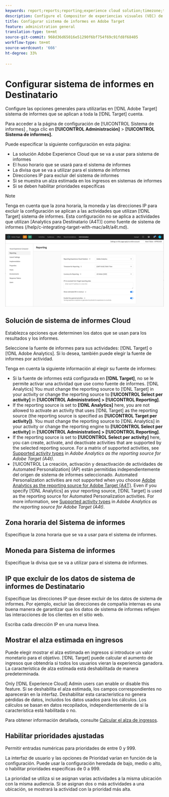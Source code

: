 ```yaml
---
keywords: report;reports;reporting;experience cloud solution;timezone;time zone;currency;exclude IPs;estimated lift in revenue;revenue;lift in revenue;fine-grained priorities;fine-grained
description: Configure el Compositor de experiencias visuales (VEC) de Adobe Target especificando su configuración general, la configuración de ventanilla móvil y los selectores CSS.
title: Configurar sistema de informes en Adobe Target
feature: administration general
translation-type: tm+mt
source-git-commit: 968d36d65016e51290f6bf754f69c91fd8f68405
workflow-type: tm+mt
source-wordcount: '666'
ht-degree: 33%

---
```



# Configurar sistema de informes en Destinatario

Configure las opciones generales para utilizarlas en [!DNL Adobe Target] sistema de informes que se aplican a toda la [!DNL Target] cuenta.

Para acceder a la página de configuración de [!UICONTROL Sistema de informes] , haga clic en **[!UICONTROL Administración]** > **[!UICONTROL Sistema de informes].**

Puede especificar la siguiente configuración en esta página:

* La solución Adobe Experience Cloud que se va a usar para sistema de informes
* El huso horario que se usará para el sistema de informes
* La divisa que se va a utilizar para el sistema de informes
* Direcciones IP para excluir del sistema de informes
* Si se muestra un alza estimada en los ingresos en sistemas de informes
* Si se deben habilitar prioridades específicas

>[!NOTE]
>
>Tenga en cuenta que la zona horaria, la moneda y las direcciones IP para excluir la configuración se aplican a las actividades que utilizan [!DNL Target] sistema de informes. Esta configuración no se aplica a actividades que utilizan [Analytics para Destinatario (A4T)] como fuente de sistema de informes (/help/c-integrating-target-with-mac/a4t/a4t.md).

![Página sistema de informes](/help/administrating-target/assets/reporting.png)

## Solución de sistema de informes Cloud

Establezca opciones que determinen los datos que se usan para los resultados y los informes.

Seleccione la fuente de informes para sus actividades: [!DNL Target] o [!DNL Adobe Analytics]. Si lo desea, también puede elegir la fuente de informes por actividad.

Tenga en cuenta la siguiente información al elegir su fuente de informes:

* Si la fuente de informes está configurada en **[!DNL Target]**, no se le permite activar una actividad que use como fuente de informes. [!DNL Analytics] You must change the reporting source to [!DNL Target] in your activity or change the reporting source to **[!UICONTROL Select per activity]** in **[!UICONTROL Administration] > [!UICONTROL Reporting]**.
* If the reporting source is set to **[!DNL Analytics]** here, you are not allowed to activate an activity that uses [!DNL Target] as the reporting source (the reporting source is specified as **[!UICONTROL Target per activity])**. You must change the reporting source to [!DNL Analytics] in your activity or change the reporting engine to **[!UICONTROL Select per activity]** in **[!UICONTROL Administration] > [!UICONTROL Reporting]**.
* If the reporting source is set to **[!UICONTROL Select per activity]** here, you can create, activate, and deactivate activities that are supported by the selected reporting source. For a matrix of supported activities, see [Supported activity types](/help/c-integrating-target-with-mac/a4t/a4t.md#section_F487896214BF4803AF78C552EF1669AA) in *Adobe Analytics as the reporting source for Adobe Target (A4t)*.
* [!UICONTROL La creación, activación y desactivación de actividades de Automated Personalization] (AP) están permitidas independientemente del origen de sistema de informes seleccionado. Automated Personalization activities are not supported when you choose [Adobe Analytics as the reporting source for Adobe Target (A4T)](/help/c-integrating-target-with-mac/a4t/a4t.md). Even if you specify [!DNL Analytics] as your reporting source, [!DNL Target] is used as the reporting source for Automated Personalization activities. For more information, see [Supported activity types](/help/c-integrating-target-with-mac/a4t/a4t.md#section_F487896214BF4803AF78C552EF1669AA) in *Adobe Analytics as the reporting source for Adobe Target (A4t)*.

## Zona horaria del Sistema de informes

Especifique la zona horaria que se va a usar para el sistema de informes.

## Moneda para Sistema de informes

Especifique la divisa que se va a utilizar para el sistema de informes.

## IP que excluir de los datos de sistema de informes de Destinatario

Especifique las direcciones IP que desee excluir de los datos de sistema de informes. Por ejemplo, excluir las direcciones de compañía internas es una buena manera de garantizar que los datos de sistema de informes reflejen las interacciones de los clientes en el sitio web.

Escriba cada dirección IP en una nueva línea.

## Mostrar el alza estimada en ingresos

Puede elegir mostrar el alza estimada en ingresos si introduce un valor monetario para el objetivo. [!DNL Target] puede calcular el aumento de ingresos que obtendría si todos los usuarios vieran la experiencia ganadora. La característica de alza estimada está deshabilitada de manera predeterminada.

Only [!DNL Experience Cloud] Admin users can enable or disable this feature. Si se deshabilita el alza estimada, los campos correspondientes no aparecerán en la interfaz. Deshabilitar esta característica no genera pérdidas de datos, incluidos los datos usados para los cálculos. Los cálculos se basan en datos recopilados, independientemente de si la característica está habilitada o no.

Para obtener información detallada, consulte [Calcular el alza de ingresos](/help/administrating-target/r-target-account-preferences/estimating-lift-in-revenue.md).

## Habilitar prioridades ajustadas

Permitir entradas numéricas para prioridades de entre 0 y 999.

La interfaz de usuario y las opciones de Prioridad varían en función de la configuración. Puede usar la configuración heredada de bajo, medio o alto, o habilitar prioridades específicas de 0 a 999.

La prioridad se utiliza si se asignan varias actividades a la misma ubicación con la misma audiencia. Si se asignan dos o más actividades a una ubicación, se mostrará la actividad con la prioridad más alta.
